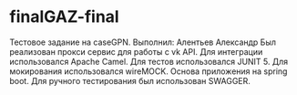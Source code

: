 # finalGAZ-final
Тестовое задание на caseGPN.
Выполнил: Алентьев Александр
Был реализован прокси сервис для работы с vk API. Для интеграции использовался Apache Camel. 
Для тестов использовался JUNIT 5.
Для мокирования использовался wireMOCK. 
Основа приложения на spring boot. 
Для ручного тестирования был использован SWAGGER. 

